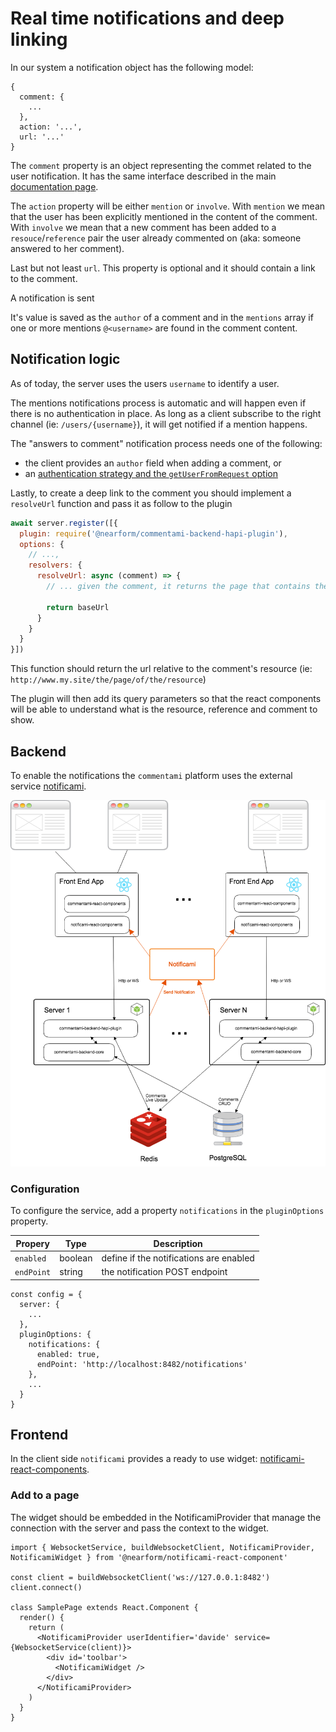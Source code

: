 # Real time notifications and deep linking

In our system a notification object has the following model:

```
{
  comment: {
    ...
  },
  action: '...',
  url: '...'
}
```
The `comment` property is an object representing the commet related to the user notification. It has the same interface described in the main [documentation page](/#core-concepts).

The `action` property will be either `mention` or `involve`. With `mention` we mean that the user has been explicitly mentioned in the content of the comment. With `involve` we mean that a new comment has been added to a `resouce`/`reference` pair the user already commented on (aka: someone answered to her comment).

Last but not least `url`. This property is optional and it should contain a link to the comment.

A notification is sent

It's value is saved as the `author` of a comment and in the `mentions` array if one or more mentions `@<username>` are found in the comment content.


## Notification logic

As of today, the server uses the users `username` to identify a user.

The mentions notifications process is automatic and will happen even if there is no authentication in place. As long as a client subscribe to the right channel (ie: `/users/{username}`), it will get notified if a mention happens.

The "answers to comment" notification process needs one of the following:

- the client provides an `author` field when adding a comment, or
- an [authentication strategy and the `getUserFromRequest` option](/example-auth-and-user-data#add-authentication)

Lastly, to create a deep link to the comment you should implement a `resolveUrl` function and pass it as follow to the plugin

```javascript
await server.register([{
  plugin: require('@nearform/commentami-backend-hapi-plugin'),
  options: {
    // ...,
    resolvers: {
      resolveUrl: async (comment) => {
        // ... given the comment, it returns the page that contains the specific resource/reference

        return baseUrl
      }
    }
  }
}])
```

This function should return the url relative to the comment's resource (ie: `http://www.my.site/the/page/of/the/resource`)

The plugin will then add its query parameters so that the react components will be able to understand what is the resource, reference and comment to show.

## Backend

To enable the notifications the `commentami` platform uses the external service [notificami](https://github.com/nearform/notificami).

![Architecture](images/commentami-with-notification.png)

### Configuration
To configure the service, add a property `notifications` in the `pluginOptions` property.


|Propery|Type|Description|
|----|------|-------|
|`enabled`|boolean|define if the notifications are enabled|
|`endPoint`|string|the notification POST endpoint|


```
const config = {
  server: {
    ...
  },
  pluginOptions: {
    notifications: {
      enabled: true,
      endPoint: 'http://localhost:8482/notifications'
    },
    ...
  }
}
```


## Frontend
In the client side `notificami` provides a ready to use widget: [notificami-react-components](https://github.com/nearform/notificami/tree/master/packages/notificami-react-components).

### Add to a page
The widget should be embedded in the NotificamiProvider that manage the connection with the server and pass the context to the widget.

```
import { WebsocketService, buildWebsocketClient, NotificamiProvider, NotificamiWidget } from '@nearform/notificami-react-component'

const client = buildWebsocketClient('ws://127.0.0.1:8482')
client.connect()

class SamplePage extends React.Component {
  render() {
    return (
      <NotificamiProvider userIdentifier='davide' service={WebsocketService(client)}>
        <div id='toolbar'>
          <NotificamiWidget />
        </div>
      </NotificamiProvider>
    )
  }
}
```
